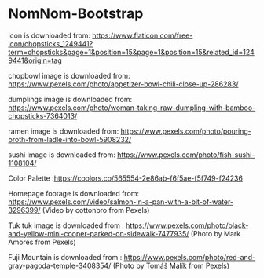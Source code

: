 # NomNom-Bootstrap

icon is downloaded from: https://www.flaticon.com/free-icon/chopsticks_1249441?term=chopsticks&page=1&position=15&page=1&position=15&related_id=1249441&origin=tag

chopbowl image is downloaded from: https://www.pexels.com/photo/appetizer-bowl-chili-close-up-286283/

dumplings image is downloaded from: https://www.pexels.com/photo/woman-taking-raw-dumpling-with-bamboo-chopsticks-7364013/

ramen image is downloaded from: https://www.pexels.com/photo/pouring-broth-from-ladle-into-bowl-5908232/

sushi image is downloaded from: https://www.pexels.com/photo/fish-sushi-1108104/

Color Palette :https://coolors.co/565554-2e86ab-f6f5ae-f5f749-f24236

Homepage footage is downloaded from: https://www.pexels.com/video/salmon-in-a-pan-with-a-bit-of-water-3296399/ (Video by cottonbro from Pexels)

Tuk tuk image is downloaded from : https://www.pexels.com/photo/black-and-yellow-mini-cooper-parked-on-sidewalk-7477935/ (Photo by Mark Amores from Pexels)

Fuji Mountain is downloaded from : https://www.pexels.com/photo/red-and-gray-pagoda-temple-3408354/ (Photo by Tomáš Malík from Pexels)